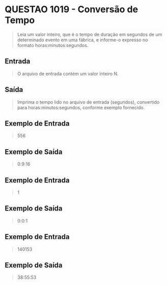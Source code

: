 # QUESTAO 1019 - Conversão de Tempo
> Leia um valor inteiro, que é o tempo de duração em segundos de um determinado evento em uma fábrica, e informe-o expresso no formato horas:minutos:segundos.

## Entrada
> O arquivo de entrada contém um valor inteiro N.

## Saída
> Imprima o tempo lido no arquivo de entrada (segundos), convertido para horas:minutos:segundos, conforme exemplo fornecido.

## Exemplo de Entrada	
> 556

## Exemplo de Saída
> 0:9:16

## Exemplo de Entrada	
> 1

## Exemplo de Saída
> 0:0:1

## Exemplo de Entrada	
> 140153

## Exemplo de Saída
> 38:55:53
